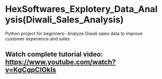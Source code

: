 # HexSoftwares_Explotery_Data_Analysis(Diwali_Sales_Analysis)
Python project for beginners- Analyze Diwali sales data to improve customer experience and sales

## Watch complete tutorial video: https://www.youtube.com/watch?v=KgCgpCIOkIs
